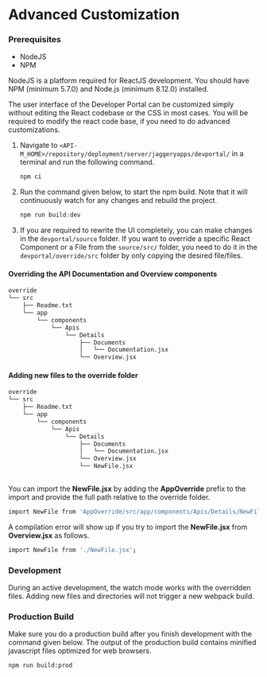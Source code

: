 # Advanced Customization

### Prerequisites

- NodeJS
- NPM

NodeJS is a platform required for ReactJS development. 
You should have NPM (minimum 5.7.0) and Node.js (minimum 8.12.0) installed.

The user interface of the Developer Portal can be customized simply without editing the React codebase or  the CSS in most cases. You will be required to modify the react code base, if you need to do advanced customizations.

1. Navigate to `<API-M_HOME>/repository/deployment/server/jaggeryapps/devportal/`  in a terminal and run the following command.
    ```js
    npm ci
    ```
2. Run the command given below, to start the npm build. Note that it will continuously watch for any changes and rebuild the project.  
    ```js
    npm run build:dev
    ```
3. If you are required to rewrite the UI completely, you can make changes in the `devportal/source` folder. If you want to override a specific React Component or a File from the `source/src/` folder, you need to do it in the `devportal/override/src` folder by only copying the desired file/files.

#### Overriding the API Documentation and Overview components
```sh
override
└── src
    ├── Readme.txt
    └── app
        └── components
            └── Apis
                └── Details
                    ├── Documents
                    │   └── Documentation.jsx
                    └── Overview.jsx
```

#### Adding new files to the override folder
```sh
override
└── src
    ├── Readme.txt
    └── app
        └── components
            └── Apis
                └── Details
                    ├── Documents
                    │   └── Documentation.jsx
                    └── Overview.jsx
                    └── NewFile.jsx
                    
```
You can import the **NewFile.jsx** by adding the **AppOverride** prefix to the import and provide the full path relative to the override folder.
```sh
import NewFile from 'AppOverride/src/app/components/Apis/Details/NewFile.jsx';
```

A compilation error will show up if you try to import the **NewFile.jsx** from **Overview.jsx** as follows.
```sh
import NewFile from './NewFile.jsx';
```

### Development

During an active development, the watch mode works with the overridden files. Adding new files and directories will not trigger a new webpack build.

### Production Build

Make sure you do a production build after you finish development with the command given below. The output of the production build contains minified javascript files optimized for web browsers.

```
npm run build:prod
```
